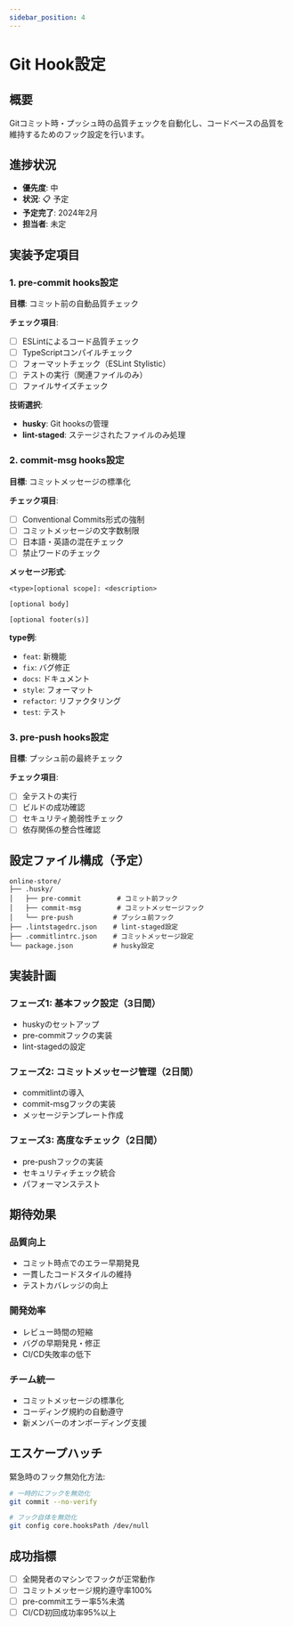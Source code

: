 ```yaml
---
sidebar_position: 4
---
```


# Git Hook設定

## 概要

Gitコミット時・プッシュ時の品質チェックを自動化し、コードベースの品質を維持するためのフック設定を行います。

## 進捗状況

- **優先度**: 中
- **状況**: 📋 予定
- **予定完了**: 2024年2月
- **担当者**: 未定

## 実装予定項目

### 1. pre-commit hooks設定
**目標**: コミット前の自動品質チェック

**チェック項目**:
- [ ] ESLintによるコード品質チェック
- [ ] TypeScriptコンパイルチェック
- [ ] フォーマットチェック（ESLint Stylistic）
- [ ] テストの実行（関連ファイルのみ）
- [ ] ファイルサイズチェック

**技術選択**:
- **husky**: Git hooksの管理
- **lint-staged**: ステージされたファイルのみ処理

### 2. commit-msg hooks設定
**目標**: コミットメッセージの標準化

**チェック項目**:
- [ ] Conventional Commits形式の強制
- [ ] コミットメッセージの文字数制限
- [ ] 日本語・英語の混在チェック
- [ ] 禁止ワードのチェック

**メッセージ形式**:
```
<type>[optional scope]: <description>

[optional body]

[optional footer(s)]
```

**type例**:
- `feat`: 新機能
- `fix`: バグ修正
- `docs`: ドキュメント
- `style`: フォーマット
- `refactor`: リファクタリング
- `test`: テスト

### 3. pre-push hooks設定
**目標**: プッシュ前の最終チェック

**チェック項目**:
- [ ] 全テストの実行
- [ ] ビルドの成功確認
- [ ] セキュリティ脆弱性チェック
- [ ] 依存関係の整合性確認

## 設定ファイル構成（予定）

```
online-store/
├── .husky/
│   ├── pre-commit         # コミット前フック
│   ├── commit-msg         # コミットメッセージフック
│   └── pre-push          # プッシュ前フック
├── .lintstagedrc.json    # lint-staged設定
├── .commitlintrc.json    # コミットメッセージ設定
└── package.json          # husky設定
```

## 実装計画

### フェーズ1: 基本フック設定（3日間）
- huskyのセットアップ
- pre-commitフックの実装
- lint-stagedの設定

### フェーズ2: コミットメッセージ管理（2日間）
- commitlintの導入
- commit-msgフックの実装
- メッセージテンプレート作成

### フェーズ3: 高度なチェック（2日間）
- pre-pushフックの実装
- セキュリティチェック統合
- パフォーマンステスト

## 期待効果

### 品質向上
- コミット時点でのエラー早期発見
- 一貫したコードスタイルの維持
- テストカバレッジの向上

### 開発効率
- レビュー時間の短縮
- バグの早期発見・修正
- CI/CD失敗率の低下

### チーム統一
- コミットメッセージの標準化
- コーディング規約の自動遵守
- 新メンバーのオンボーディング支援

## エスケープハッチ

緊急時のフック無効化方法:
```bash
# 一時的にフックを無効化
git commit --no-verify

# フック自体を無効化
git config core.hooksPath /dev/null
```

## 成功指標

- [ ] 全開発者のマシンでフックが正常動作
- [ ] コミットメッセージ規約遵守率100%
- [ ] pre-commitエラー率5%未満
- [ ] CI/CD初回成功率95%以上 